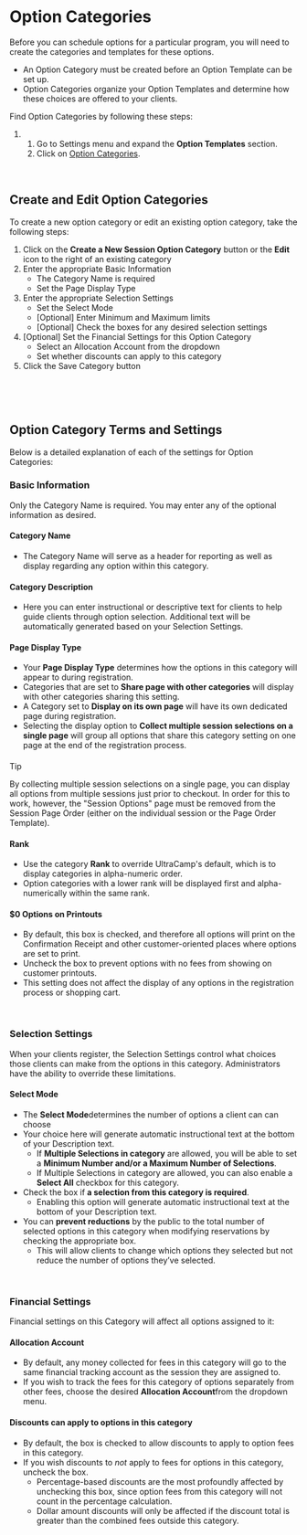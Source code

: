 # Option Categories
Before you can schedule options for a particular program, you will need to create the categories and templates for these options.


* An Option Category must be created before an Option Template can be set up.
* Option Categories organize your Option Templates and determine how these choices are offered to your clients.


  
Find Option Categories by following these steps:


1. 1. Go to Settings menu and expand the **Option Templates** section.
	2. Click on [Option Categories](https://www.ultracamp.com/admin/Config/SessionOptionCategoriesList.aspx).


 


## Create and Edit Option Categories


To create a new option category or edit an existing option category, take the following steps:


1. Click on the **Create a New Session Option Category** button or the **Edit** icon to the right of an existing category
2. Enter the appropriate Basic Information
	* The Category Name is required
	* Set the Page Display Type
3. Enter the appropriate Selection Settings
	* Set the Select Mode
	* [Optional] Enter Minimum and Maximum limits
	* [Optional] Check the boxes for any desired selection settings
4. [Optional] Set the Financial Settings for this Option Category
	* Select an Allocation Account from the dropdown
	* Set whether discounts can apply to this category
5. Click the Save Category button


 



 


## Option Category Terms and Settings


Below is a detailed explanation of each of the settings for Option Categories:


### Basic Information


Only the Category Name is required. You may enter any of the optional information as desired.


#### Category Name


* The Category Name will serve as a header for reporting as well as display regarding any option within this category.


#### Category Description


* Here you can enter instructional or descriptive text for clients to help guide clients through option selection. Additional text will be automatically generated based on your Selection Settings.


#### Page Display Type


* Your **Page Display Type** determines how the options in this category will appear to during registration.
* Categories that are set to **Share page with other categories** will display with other categories sharing this setting.
* A Category set to **Display on its own page** will have its own dedicated page during registration.
* Selecting the display option to **Collect multiple session selections on a single page** will group all options that share this category setting on one page at the end of the registration process.



#### 
 Tip


By collecting multiple session selections on a single page, you can display all options from multiple sessions just prior to checkout. In order for this to work, however, the "Session Options" page must be removed from the Session Page Order (either on the individual session or the Page Order Template).



#### 


#### Rank


* Use the category **Rank** to override UltraCamp's default, which is to display categories in alpha-numeric order.
* Option categories with a lower rank will be displayed first and alpha-numerically within the same rank.


#### $0 Options on Printouts


* By default, this box is checked, and therefore all options will print on the Confirmation Receipt and other customer-oriented places where options are set to print.
* Uncheck the box to prevent options with no fees from showing on customer printouts.
* This setting does not affect the display of any options in the registration process or shopping cart.


 


### Selection Settings


When your clients register, the Selection Settings control what choices those clients can make from the options in this category. Administrators have the ability to override these limitations.


#### Select Mode


* The **Select Mode**determines the number of options a client can can choose
* Your choice here will generate automatic instructional text at the bottom of your Description text.
	+ If **Multiple Selections in category** are allowed, you will be able to set a **Minimum Number and/or a Maximum Number of Selections**.
	+ If Multiple Selections in category are allowed, you can also enable a **Select All** checkbox for this category.
* Check the box if **a selection from this category is required**.
	+ Enabling this option will generate automatic instructional text at the bottom of your Description text.
* You can **prevent reductions** by the public to the total number of selected options in this category when modifying reservations by checking the appropriate box.
	+ This will allow clients to change which options they selected but not reduce the number of options they’ve selected.


 


### Financial Settings


Financial settings on this Category will affect all options assigned to it:


#### Allocation Account


* By default, any money collected for fees in this category will go to the same financial tracking account as the session they are assigned to.
* If you wish to track the fees for this category of options separately from other fees, choose the desired **Allocation Account**from the dropdown menu.


#### Discounts can apply to options in this category


* By default, the box is checked to allow discounts to apply to option fees in this category.
* If you wish discounts to *not* apply to fees for options in this category, uncheck the box.
	+ Percentage-based discounts are the most profoundly affected by unchecking this box, since option fees from this category will not count in the percentage calculation.
	+ Dollar amount discounts will only be affected if the discount total is greater than the combined fees outside this category.


  
  



  
  


